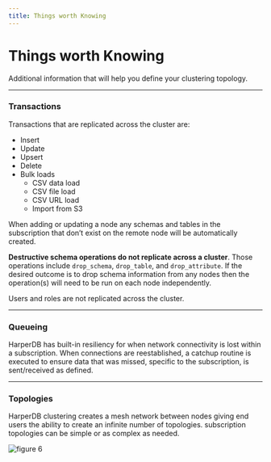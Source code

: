 ```yaml
---
title: Things worth Knowing
---
```


# Things worth Knowing

Additional information that will help you define your clustering topology.

---

### Transactions

Transactions that are replicated across the cluster are:

- Insert
- Update
- Upsert
- Delete
- Bulk loads
  - CSV data load
  - CSV file load
  - CSV URL load
  - Import from S3

When adding or updating a node any schemas and tables in the subscription that don’t exist on the remote node will be automatically created.

**Destructive schema operations do not replicate across a cluster**. Those operations include `drop_schema`, `drop_table`, and `drop_attribute`. If the desired outcome is to drop schema information from any nodes then the operation(s) will need to be run on each node independently.

Users and roles are not replicated across the cluster.

---

### Queueing

HarperDB has built-in resiliency for when network connectivity is lost within a subscription. When connections are reestablished, a catchup routine is executed to ensure data that was missed, specific to the subscription, is sent/received as defined.

---

### Topologies

HarperDB clustering creates a mesh network between nodes giving end users the ability to create an infinite number of topologies. subscription topologies can be simple or as complex as needed.

![figure 6](/img/v4.1/clustering/figure6.png)
